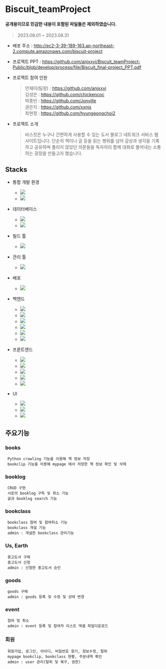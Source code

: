 # Biscuit_teamProject
#### 공개용이므로 민감한 내용이 포함된 파일들은 제외하였습니다.

> 2023.08.01 ~ 2023.08.31

* 배포 주소 : http://ec2-3-39-189-163.ap-northeast-2.compute.amazonaws.com/biscuit-project

> 

* 프로젝트 PPT : https://github.com/anjxxyi/Biscuit_teamProject-Public/blob/develop/process/file/Biscuit_final-project_PPT.pdf

> 

* 프로젝트 참여 인원

  > 안재이(팀장) : https://github.com/anjxxyi <br />
  > 김성은 : https://github.com/chickencoc <br />
  > 박종빈 : https://github.com/Jonville <br />
  > 권은지 : https://github.com/xxnjx <br />
  > 최현정 : https://github.com/hyungeongchoi2 <br />
 
* 프로젝트 소개

  > 비스킷은 누구나 간편하게 사용할 수 있는 도서 블로그 네트워크 서비스 웹 사이트입니다.
  > 단순히 책이나 글 등을 읽는 행위를 넘어 감상과 생각을 기록하고 공유하며
  > 풀리지 않았던 의문들을 독자끼리 함께 대화로 풀어내는 소통하는 광장을 만들고자 했습니다.


## Stacks

* 통합 개발 환경
  * <img src="https://img.shields.io/badge/React-61DAFB?style=for-the-badge&logo=React&logoColor=white"/>
  * <img src="https://img.shields.io/badge/visualstudiocode-007ACC?style=for-the-badge&logo=visualstudiocode&logoColor=white"/>
* 데이터베이스
  * <img src="https://img.shields.io/badge/mariadb-003545?style=for-the-badge&logo=mariadb&logoColor=white"/>
  * <img src="https://img.shields.io/badge/dbeaver-ECD53F?style=for-the-badge"/>

* 빌드 툴
  * <img src="https://img.shields.io/badge/gradle-02303A?style=for-the-badge&logo=gradle&logoColor=white"/>
* 관리 툴
  * <img src="https://img.shields.io/badge/github-181717?style=for-the-badge&logo=github&logoColor=white"/>
* 배포
  * <img src="https://img.shields.io/badge/amazonaws-232F3E?style=for-the-badge&logo=amazonaws&logoColor=white"/>
* 백엔드
  * <img src="https://img.shields.io/badge/spring-6DB33F?style=for-the-badge&logo=spring&logoColor=white"/>
  * <img src="https://img.shields.io/badge/springsecurity-6DB33F?style=for-the-badge&logo=springsecurity&logoColor=white"/>
  * <img src="https://img.shields.io/badge/Spring_Data_JPA-6DB33F?style=for-the-badge"/>
  * <img src="https://img.shields.io/badge/jsonwebtokens-000000?style=for-the-badge&logo=jsonwebtokens&logoColor=white"/>
  * <img src="https://img.shields.io/badge/python-3776AB?style=for-the-badge&logo=python&logoColor=white"/>
  * <img src="https://img.shields.io/badge/postman-FF6C37?style=for-the-badge&logo=postman&logoColor=white"/>
* 프론트엔드
  * <img src="https://img.shields.io/badge/nodedotjs-339933?style=for-the-badge&logo=nodedotjs&logoColor=white"/>
  * <img src="https://img.shields.io/badge/npm-CB3837?style=for-the-badge&logo=npm&logoColor=white"/>
  * <img src="https://img.shields.io/badge/html5-E34F26?style=for-the-badge&logo=html5t&logoColor=white"/>
  * <img src="https://img.shields.io/badge/css3-1572B6?style=for-the-badge&logo=css3&logoColor=white"/>
  * <img src="https://img.shields.io/badge/javascript-F7DF1E?style=for-the-badge&logo=javascriptt&logoColor=white"/>
* UI
  * <img src="https://img.shields.io/badge/figma-F24E1E?style=for-the-badge&logo=figma&logoColor=white"/>
  * <img src="https://img.shields.io/badge/adobephotoshop-31A8FF?style=for-the-badge&logo=adobephotoshop&logoColor=white"/>
  * <img src="https://img.shields.io/badge/adobeillustrator-FF9A00?style=for-the-badge&logo=adobeillustrator&logoColor=white"/>
  
## 주요기능

  ### books
     Python crawling 기능을 이용해 책 정보 저장 
     bookclip 기능을 이용해 mypage 에서 저장한 책 정보 확인 및 삭제
  ### booklog
     CRUD 구현
     서로의 booklog 구독 및 취소 기능 
     글과 booklog search 기능 
  ### bookclass
     bookclass 참여 및 참여취소 기능 
     bookclass 개설 기능 
     admin : 개설한 bookclass 관리기능 
  ### Us, Earth
     중고도서 구매 
     중고도서 신청 
     admin : 신청한 중고도서 승인 
  ### goods
     goods 구매 
     admin : goods 등록 및 수정 및 상태 변경 
  ### event
     참여 및 취소 
     admin : event 등록 및 참여자 리스트 엑셀 파일다운로드 
  ### 회원
     회원가입, 로그인, 아이디, 비밀번호 찾기, 정보수정, 탈퇴 
     mypage bookclip, bookclass 현황, 주문내역 확인 
     admin : user 관리(탈퇴 및 복구, 권한) 
    




 
